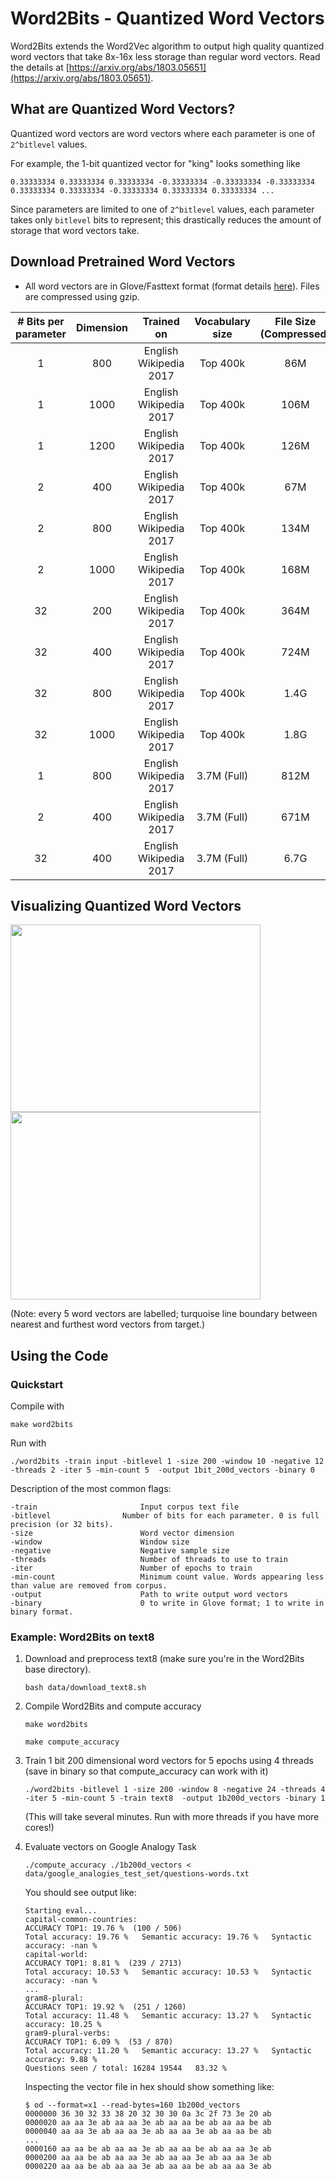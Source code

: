 # Word2Bits - Quantized Word Vectors

  Word2Bits extends the Word2Vec algorithm to output high quality
  quantized word vectors that take 8x-16x less storage than
  regular word vectors. Read the details at [https://arxiv.org/abs/1803.05651](https://arxiv.org/abs/1803.05651).

## What are Quantized Word Vectors?

  Quantized word vectors are word vectors where each parameter
  is one of `2^bitlevel` values.

  For example, the 1-bit quantized vector for "king" looks something
  like

  ```
  0.33333334 0.33333334 0.33333334 -0.33333334 -0.33333334 -0.33333334 0.33333334 0.33333334 -0.33333334 0.33333334 0.33333334 ...
  ```

  Since parameters are limited to one of `2^bitlevel` values, each parameter
  takes only `bitlevel` bits to represent; this drastically reduces
  the amount of storage that word vectors take.

## Download Pretrained Word Vectors

- All word vectors are in Glove/Fasttext format (format details [here](https://fasttext.cc/docs/en/english-vectors.html)). Files are compressed using gzip.

| # Bits per parameter        | Dimension     | Trained on             | Vocabulary size  | File Size (Compressed) | Download Link |
|:---------------------------:|:-------------:|:----------------------:|:----------------:|:----------------------:|:-------------:|
| 1                           | 800           | English Wikipedia 2017 | Top 400k         | 86M                    | [w2b_bitlevel1_size800_vocab400K.tar.gz](https://drive.google.com/open?id=107guTTy93J-y7UCO2ZA2spxRIFpoqhjh){:target="_blank"} |
| 1                           | 1000          | English Wikipedia 2017 | Top 400k         | 106M                   | [w2b_bitlevel1_size1000_vocab400K.tar.gz](https://drive.google.com/open?id=1boP7aFnABifVKRD9M-lxLqH-BM-C5-Z6){:target="_blank"} |
| 1                           | 1200          | English Wikipedia 2017 | Top 400k         | 126M                   | [w2b_bitlevel1_size1200_vocab400K.tar.gz](https://drive.google.com/open?id=1zmoHFd9KqsCvuvYqpMl0Si21wn9IHMq2){:target="_blank"} |
| 2                           | 400           | English Wikipedia 2017 | Top 400k         | 67M                    | [w2b_bitlevel2_size400_vocab400K.tar.gz](https://drive.google.com/open?id=1KHNDZW9dawwy9Ie73fdnMKAcGfadTI5J){:target="_blank"} |
| 2                           | 800           | English Wikipedia 2017 | Top 400k         | 134M                   | [w2b_bitlevel2_size800_vocab400K.tar.gz](https://drive.google.com/open?id=1l3G4tyI8mU7bGsMG0TTPiM4fucmniJaR){:target="_blank"} |
| 2                           | 1000          | English Wikipedia 2017 | Top 400k         | 168M                   | [w2b_bitlevel2_size1000_vocab400K.tar.gz](https://drive.google.com/open?id=1RX5z-jjpylAKTxpVazWqQmkDZ0XnumsB){:target="_blank"} |
| 32                          | 200           | English Wikipedia 2017 | Top 400k         | 364M                   | w2b_bitlevel0_size200_vocab400K.tar.gz |
| 32                          | 400           | English Wikipedia 2017 | Top 400k         | 724M                   | w2b_bitlevel0_size400_vocab400K.tar.gz |
| 32                          | 800           | English Wikipedia 2017 | Top 400k         | 1.4G                   | w2b_bitlevel0_size800_vocab400K.tar.gz |
| 32                          | 1000          | English Wikipedia 2017 | Top 400k         | 1.8G                   | w2b_bitlevel0_size1000_vocab400K.tar.gz |
| 1                           | 800           | English Wikipedia 2017 | 3.7M (Full)      | 812M                   | [w2b_bitlevel1_size800_vocab3.7M.tar.gz](https://drive.google.com/open?id=1fisO5pl3KbP5DEGqb3-b8RxOsbqzquZE){:target="_blank"} |
| 2                           | 400           | English Wikipedia 2017 | 3.7M (Full)      | 671M                   | [w2b_bitlevel2_size400_vocab3.7M.tar.gz](https://drive.google.com/open?id=139YwOxwhoIgKACXUJnfOdecxIueEkwf9){:target="_blank"} |
| 32                          | 400           | English Wikipedia 2017 | 3.7M (Full)      | 6.7G                   | w2b_bitlevel0_size400_vocab3.7M.tar.gz |

## Visualizing Quantized Word Vectors

<img src="images/visualize_nearest_man.png?raw=true" width="400" height="300"/> <img src="images/visualize_nearest_science.png?raw=true" width="400" height="300"/>

(Note: every 5 word vectors are labelled; turquoise line boundary between nearest and furthest word vectors from target.)

## Using the Code

### Quickstart

Compile with
```
make word2bits
```

Run with
```
./word2bits -train input -bitlevel 1 -size 200 -window 10 -negative 12 -threads 2 -iter 5 -min-count 5  -output 1bit_200d_vectors -binary 0
```
Description of the most common flags:
```
-train                       Input corpus text file
-bitlevel          	     Number of bits for each parameter. 0 is full precision (or 32 bits).
-size                        Word vector dimension
-window                      Window size
-negative                    Negative sample size
-threads                     Number of threads to use to train
-iter                        Number of epochs to train
-min-count                   Minimum count value. Words appearing less than value are removed from corpus.
-output                      Path to write output word vectors
-binary                      0 to write in Glove format; 1 to write in binary format.
```

### Example: Word2Bits on text8

1. Download and preprocess text8 (make sure you're in the Word2Bits base directory).
   ```
   bash data/download_text8.sh
   ```

2. Compile Word2Bits and compute accuracy
   ```
   make word2bits
   ```
   ```
   make compute_accuracy
   ```

3. Train 1 bit 200 dimensional word vectors for 5 epochs using 4 threads (save in binary so that compute_accuracy can work with it)
   ```
   ./word2bits -bitlevel 1 -size 200 -window 8 -negative 24 -threads 4 -iter 5 -min-count 5 -train text8  -output 1b200d_vectors -binary 1
   ```

   (This will take several minutes. Run with more threads if you have more cores!)

4. Evaluate vectors on Google Analogy Task
   ```
   ./compute_accuracy ./1b200d_vectors < data/google_analogies_test_set/questions-words.txt
   ```

   You should see output like:
   ```
   Starting eval...
   capital-common-countries:
   ACCURACY TOP1: 19.76 %  (100 / 506)
   Total accuracy: 19.76 %   Semantic accuracy: 19.76 %   Syntactic accuracy: -nan %
   capital-world:
   ACCURACY TOP1: 8.81 %  (239 / 2713)
   Total accuracy: 10.53 %   Semantic accuracy: 10.53 %   Syntactic accuracy: -nan %
   ...
   gram8-plural:
   ACCURACY TOP1: 19.92 %  (251 / 1260)
   Total accuracy: 11.48 %   Semantic accuracy: 13.27 %   Syntactic accuracy: 10.25 %
   gram9-plural-verbs:
   ACCURACY TOP1: 6.09 %  (53 / 870)
   Total accuracy: 11.20 %   Semantic accuracy: 13.27 %   Syntactic accuracy: 9.88 %
   Questions seen / total: 16284 19544   83.32 %
   ```

   Inspecting the vector file in hex should show something like:
   ```
   $ od --format=x1 --read-bytes=160 1b200d_vectors
   0000000 36 30 32 33 38 20 32 30 30 0a 3c 2f 73 3e 20 ab
   0000020 aa aa 3e ab aa aa 3e ab aa aa be ab aa aa be ab
   0000040 aa aa 3e ab aa aa 3e ab aa aa 3e ab aa aa be ab
   ...
   0000160 aa aa be ab aa aa 3e ab aa aa be ab aa aa 3e ab
   0000200 aa aa be ab aa aa 3e ab aa aa 3e ab aa aa 3e ab
   0000220 aa aa be ab aa aa 3e ab aa aa be ab aa aa 3e ab
   ```

